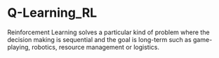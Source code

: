 # Q-Learning_RL

Reinforcement Learning solves a particular kind of problem where the decision making is sequential and the goal is long-term such as game-playing, robotics, resource management or logistics.
